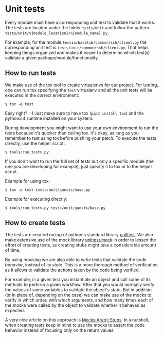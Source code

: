 <!--
Copyright 2016, 2017 IBM Corp.

Licensed under the Apache License, Version 2.0 (the "License");
you may not use this file except in compliance with the License.
You may obtain a copy of the License at

   http://www.apache.org/licenses/LICENSE-2.0

Unless required by applicable law or agreed to in writing, software
distributed under the License is distributed on an "AS IS" BASIS,
WITHOUT WARRANTIES OR CONDITIONS OF ANY KIND, either express or implied.
See the License for the specific language governing permissions and
limitations under the License.
-->
# Unit tests

Every module must have a corresponding unit test to validate that it works. The tests are located under the folder `tests/unit` and follow the pattern `tests/unit/%{module_location}/%{module_name}.py`.

For example, for the module `tessia/baselib/common/ssh/client.py` the corresponding unit test is `tests/unit/common/ssh/client.py`. That helps keeping things organized and makes it easier to determine which test(s) validate a given package/module/functionality.

## How to run tests

We make use of the [tox tool](https://tox.readthedocs.io/en/latest/index.html) to create virtualenvs for our project. For testing, one can run tox specifying the `test` virtualenv and all the unit tests will be executed in the correct environment:

`$ tox -e test`

Easy right? :-) Just make sure to have tox (`pip3 install tox`) and the python3.4 runtime installed on your system.

During development you might want to use your own environment to run the tests because it's quicker than calling tox. It's okay, as long as you remember to test using tox before pushing your patch.
To execute the tests directly, use the helper script:

`$ tools/run_tests.py`

If you don't want to run the full set of tests but only a specific module (the one you are developing for example), just specify it to tox or to the helper script.

Example for using tox:

`$ tox -e test tests/unit/guests/base.py`

Example for executing directly:

`$ tools/run_tests.py tests/unit/guests/base.py`

## How to create tests

The tests are created on top of python's standard library [unittest](https://docs.python.org/3/library/unittest.html). We also make extensive use of the mock library [unittest.mock](https://docs.python.org/3/library/unittest.mock.html) in order to lessen the effort of creating tests, as creating stubs might take a considerable amount of time.

By using mocking we are also able to write tests that validate the code *behavior*, instead of its *state*. This is a more thorough method of verification as it allows to validate the actions taken by the code being verified.

For example, in a given test you instantiate an object and call some of its methods to perform a given workflow. After that you would normally verify the values of some variables to validate the object's state. But in addition (or in place of, depending on the case) we can make use of the mocks to verify in which order, with which arguments, and how many times each of the mocks were called by the object to validate whether it behaved as expected.

A very nice article on this approach is [Mocks Aren't Stubs](http://martinfowler.com/articles/mocksArentStubs.html). In a nutshell, when creating tests keep in mind to use the mocks to assert the code behavior instead of focusing only on the return values.
